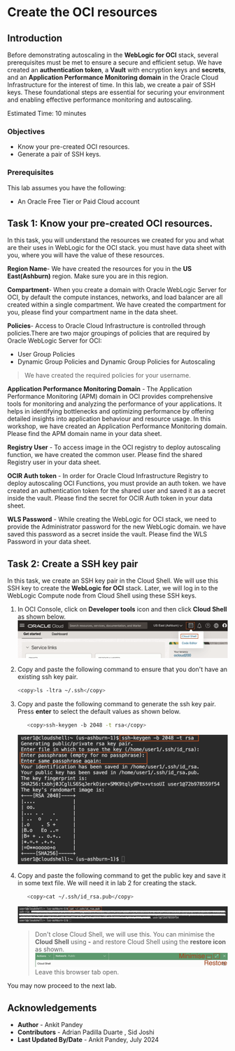 # Create the OCI resources

## Introduction
Before demonstrating autoscaling in the **WebLogic for OCI** stack, several prerequisites must be met to ensure a secure and efficient setup. We have created an **authentication token**, a **Vault** with encryption keys and **secrets**, and an **Application Performance Monitoring domain** in the Oracle Cloud Infrastructure for the interest of time. In this lab,  we create a pair of SSH keys. These foundational steps are essential for securing your environment and enabling effective performance monitoring and autoscaling.

Estimated Time: 10 minutes

### Objectives
* Know your pre-created OCI resources.
* Generate a pair of SSH keys.


### Prerequisites
This lab assumes you have the following:
- An Oracle Free Tier or Paid Cloud account

## Task 1: Know your pre-created OCI resources.

In this task, you will understand the resources we created for you and what are their uses in WebLogic for the OCI stack. you must have data sheet with you, where you will have the value of these resources.

**Region Name**- We have created the resources for you in the **US East(Ashburn)** region. Make sure you are in this region.   

**Compartment**- When you create a domain with Oracle WebLogic Server for OCI, by default the compute instances, networks, and load balancer are all created within a single compartment. We have created the compartment for you, please find your compartment name in the data sheet. 

**Policies**- Access to Oracle Cloud Infrastructure is controlled through policies.There are two major groupings of policies that are required by Oracle WebLogic Server for OCI:
   - User Group Policies
   - Dynamic Group Policies and Dynamic Group Policies for Autoscaling</br>
   > We have created the required policies for your username.


**Application Performance Monitoring Domain** - The Application Performance Monitoring (APM) domain in OCI provides comprehensive tools for monitoring and analyzing the performance of your applications. It helps in identifying bottlenecks and optimizing performance by offering detailed insights into application behaviour and resource usage. In this workshop, we have created an Application Performance Monitoring domain. Please find the APM domain name in your data sheet.

**Registry User** - To access image in the OCI registry to deploy autoscaling function, we have created the common user. Please find the shared Registry user in your data sheet.

**OCIR Auth token** - In order for Oracle Cloud Infrastructure Registry to deploy autoscaling OCI Functions, you must provide an auth token. we have created an authentication token for the shared user and saved it as a secret inside the vault. Please find the secret for OCIR Auth token in your data sheet.

**WLS Password** - While creating the WebLogic for OCI stack, we need to provide the Administrator password for the new WebLogic domain. we have saved this password as a secret inside the vault. Please find the WLS Password in your data sheet. 

## Task 2: Create a SSH key pair 

In this task, we create an SSH key pair in the Cloud Shell. We will use this SSH key to create the **WebLogic for OCI** stack. Later, we will log in to the WebLogic Compute node from Cloud Shell using these SSH keys.

1. In OCI Console, click on **Developer tools** icon and then click **Cloud Shell** as shown below.
   ![cloud shell](images/cloudshell-menu.png)

2. Copy and paste the following command to ensure that you don't have an existing ssh key pair.
      ```bash
      <copy>ls -ltra ~/.ssh</copy>
      ```

3. Copy and paste the following command to generate the ssh key pair. Press **enter** to select the default values as shown below.
      ```bash
         <copy>ssh-keygen -b 2048 -t rsa</copy>
      ```
      ![ssh key](images/generate-ssh.png)

4. Copy and paste the following command to get the public key and save it in some text file. We will need it in lab 2 for creating the stack.
      ```bash
         <copy>cat ~/.ssh/id_rsa.pub</copy>
      ```
      ![copy ssh](images/copy-ssh.png)

      > Don't close Cloud Shell, we will use this. You can minimise the **Cloud Shell** using **-** and restore Cloud Shell using the **restore icon** as shown.
      ![minimise cloudshell](images/minimise-cloudshell.png)
      Leave this browser tab open.


You may now proceed to the next lab.

## Acknowledgements
* **Author** -  Ankit Pandey
* **Contributors** - Adrian Padilla Duarte , Sid Joshi
* **Last Updated By/Date** - Ankit Pandey, July 2024
